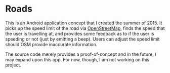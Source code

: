 # Roads

This is an Android application concept that I created the summer of 2015. It picks up the speed limit of the road via [OpenStreetMap](https://www.openstreetmap.org/), finds the speed that the user is travelling at, and provides some feedback as to if the user is speeding or not (just by emitting a beep). Users can adjust the speed limit should OSM provide inaccurate information.

The source code merely provides a proof-of-concept and in the future, I may expand upon this app. For now, though, I am not working on this project.
